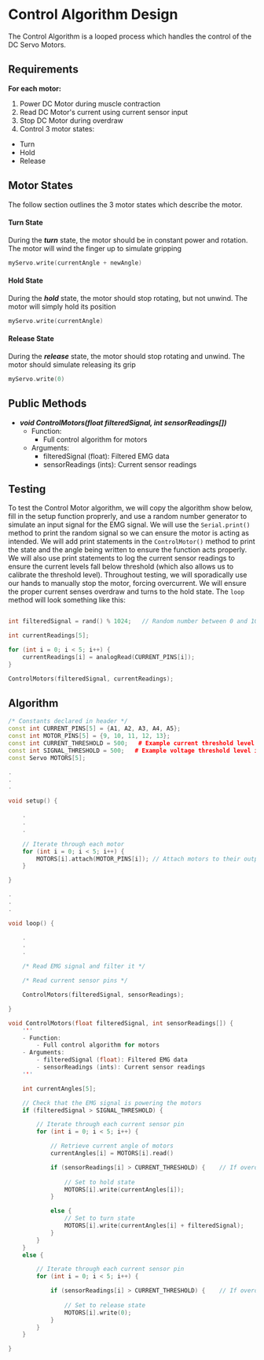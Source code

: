# Control Algorithm Design

The Control Algorithm is a looped process which handles the control of the DC Servo Motors. 

## Requirements
**For each motor:**
1. Power DC Motor during muscle contraction
2. Read DC Motor's current using current sensor input
3. Stop DC Motor during overdraw
4. Control 3 motor states:
- Turn
- Hold
- Release

## Motor States

The follow section outlines the 3 motor states which describe the motor.

#### Turn State

During the ***turn*** state, the motor should be in constant power and rotation. The motor will wind the finger up to simulate gripping

```c++
myServo.write(currentAngle + newAngle)
```

#### Hold State

During the ***hold*** state, the motor should stop rotating, but not unwind. The motor will simply hold its position

```c++
myServo.write(currentAngle)
```

#### Release State

During the ***release*** state, the motor should stop rotating and unwind. The motor should simulate releasing its grip

```c++
myServo.write(0)
```

## Public Methods
- ***void ControlMotors(float filteredSignal, int sensorReadings[])***
    - Function:
        - Full control algorithm for motors
    - Arguments:
        - filteredSignal (float): Filtered EMG data
        - sensorReadings (ints): Current sensor readings

## Testing

To test the Control Motor algorithm, we will copy the algorithm show below, fill in the setup function proprerly, and use a random number generator to simulate an input signal for the EMG signal. We will use the ```Serial.print()``` method to print the random signal so we can ensure the motor is acting as intended. We will add print statements in the ```ControlMotor()``` method to print the state and the angle being written to ensure the function acts properly. We will also use print statements to log the current sensor readings to ensure the current levels fall below threshold (which also allows us to calibrate the threshold level). Throughout testing, we will sporadically use our hands to manually stop the motor, forcing overcurrent. We will ensure the proper current senses overdraw and turns to the hold state. The ```loop``` method will look something like this:

```c++

int filteredSignal = rand() % 1024;   // Random number between 0 and 1023

int currentReadings[5];

for (int i = 0; i < 5; i++) {
    currentReadings[i] = analogRead(CURRENT_PINS[i]);
}

ControlMotors(filteredSignal, currentReadings);

```

## Algorithm

```c++
/* Constants declared in header */
const int CURRENT_PINS[5] = {A1, A2, A3, A4, A5};
const int MOTOR_PINS[5] = {9, 10, 11, 12, 13};
const int CURRENT_THRESHOLD = 500;   # Example current threshold level in range (0 : 1023)
const int SIGNAL_THRESHOLD = 500;   # Example voltage threshold level in range (0 : 1023)
const Servo MOTORS[5];

.
.
.

void setup() {

    .
    .
    .

    // Iterate through each motor
    for (int i = 0; i < 5; i++) {
        MOTORS[i].attach(MOTOR_PINS[i]); // Attach motors to their output pins
    }

}

.
.
.

void loop() {

    .
    .
    .

    /* Read EMG signal and filter it */

    /* Read current sensor pins */

    ControlMotors(filteredSignal, sensorReadings);

}

void ControlMotors(float filteredSignal, int sensorReadings[]) {
    '''
    - Function:
        - Full control algorithm for motors
    - Arguments:
        - filteredSignal (float): Filtered EMG data
        - sensorReadings (ints): Current sensor readings
    '''

    int currentAngles[5];

    // Check that the EMG signal is powering the motors
    if (filteredSignal > SIGNAL_THRESHOLD) {

        // Iterate through each current sensor pin
        for (int i = 0; i < 5; i++) {

            // Retrieve current angle of motors
            currentAngles[i] = MOTORS[i].read()

            if (sensorReadings[i] > CURRENT_THRESHOLD) {    // If overdrawing current
                
                // Set to hold state
                MOTORS[i].write(currentAngles[i]);
            }

            else {
                // Set to turn state
                MOTORS[i].write(currentAngles[i] + filteredSignal);
            }
        }
    }
    else {

        // Iterate through each current sensor pin
        for (int i = 0; i < 5; i++) {

            if (sensorReadings[i] > CURRENT_THRESHOLD) {    // If overdrawing current
                
                // Set to release state
                MOTORS[i].write(0);
            }
        }
    }

}
```
